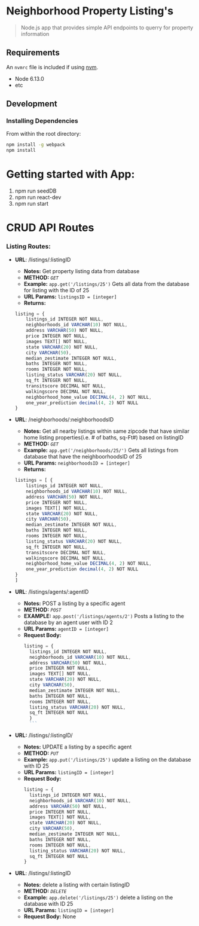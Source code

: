 # Neighborhood Property Listing's

> Node.js app that provides simple API endpoints to querry for property information



## Requirements

An `nvmrc` file is included if using [nvm](https://github.com/creationix/nvm).

- Node 6.13.0
- etc

## Development

### Installing Dependencies

From within the root directory:

```sh
npm install -g webpack
npm install
```
# Getting started with App:

1) npm run seedDB
2) npm run react-dev
3) npm run start

# CRUD  API Routes 
### Listing Routes:


* **URL**: /listings/:listingID
  * **Notes:** Get property listing data from database 
  * **METHOD:** _`GET`_
  * **Example:** `app.get('/listings/25')`
    Gets all data from the database for listing with the ID of 25
  * **URL Params:** `listingsID = [integer]`
  * **Returns:**
  ```javascript
  listing = {
      listings_id INTEGER NOT NULL,
      neighborhoods_id VARCHAR(10) NOT NULL,
      address VARCHAR(50) NOT NULL,
      price INTEGER NOT NULL,
      images TEXT[] NOT NULL,
      state VARCHAR(20) NOT NULL,
      city VARCHAR(50),
      median_zestimate INTEGER NOT NULL,
      baths INTEGER NOT NULL,
      rooms INTEGER NOT NULL,
      listing_status VARCHAR(20) NOT NULL,
      sq_ft INTEGER NOT NULL,
      transitscore DECIMAL NOT NULL,
      walkingscore DECIMAL NOT NULL,
      neighborhood_home_value DECIMAL(4, 2) NOT NULL,
      one_year_prediction decimal(4, 2) NOT NULL
  }
  ```


* **URL**: /neighborhoods/:neighborhoodsID
  * **Notes:** Get all nearby listings within same zipcode that have similar home listing properties(i.e. # of baths, sq-Ft#) based on listingID 
  * **METHOD:** _`GET`_
  * **Example:** `app.get('/neighborhoods/25/')`
    Gets all listings from database that have the neighboorhoodsID of 25
  * **URL Params:** `neighborhoodsID = [integer]`
  * **Returns:**
  ```javascript
  listings = [ {
      listings_id INTEGER NOT NULL,
      neighborhoods_id VARCHAR(10) NOT NULL,
      address VARCHAR(50) NOT NULL,
      price INTEGER NOT NULL,
      images TEXT[] NOT NULL,
      state VARCHAR(20) NOT NULL,
      city VARCHAR(50),
      median_zestimate INTEGER NOT NULL,
      baths INTEGER NOT NULL,
      rooms INTEGER NOT NULL,
      listing_status VARCHAR(20) NOT NULL,
      sq_ft INTEGER NOT NULL,
      transitscore DECIMAL NOT NULL,
      walkingscore DECIMAL NOT NULL,
      neighborhood_home_value DECIMAL(4, 2) NOT NULL,
      one_year_prediction decimal(4, 2) NOT NULL
  }
  ]
  ```




* **URL**: /listings/agents/:agentID
  * **Notes:** POST a listing by a specific agent
  * **METHOD:** _`POST`_
  * **EXAMPLE:** `app.post('/listings/agents/2')`
      Posts a listing to the database by an agent user with ID 2
  * **URL Params:** `agentID = [integer]`
  * **Request Body:**
      ```javascript
      listing = {
        listings_id INTEGER NOT NULL,
        neighborhoods_id VARCHAR(10) NOT NULL,
        address VARCHAR(50) NOT NULL,
        price INTEGER NOT NULL,
        images TEXT[] NOT NULL,
        state VARCHAR(20) NOT NULL,
        city VARCHAR(50),
        median_zestimate INTEGER NOT NULL,
        baths INTEGER NOT NULL,
        rooms INTEGER NOT NULL,
        listing_status VARCHAR(20) NOT NULL,
        sq_ft INTEGER NOT NULL
        }
        ```

* **URL:** /listings/:listingID/
  * **Notes:** UPDATE a listing by a specific agent
  * **METHOD:** _`PUT`_
  * **Example:** `app.put('/listings/25')`
      update a listing on the database with ID 25
  * **URL Params:** `listingID = [integer]`
  * **Request Body:**
      ``` javascript
      listing = {
        listings_id INTEGER NOT NULL,
        neighborhoods_id VARCHAR(10) NOT NULL,
        address VARCHAR(50) NOT NULL,
        price INTEGER NOT NULL,
        images TEXT[] NOT NULL,
        state VARCHAR(20) NOT NULL,
        city VARCHAR(50),
        median_zestimate INTEGER NOT NULL,
        baths INTEGER NOT NULL,
        rooms INTEGER NOT NULL,
        listing_status VARCHAR(20) NOT NULL,
        sq_ft INTEGER NOT NULL
      }
      ```


* **URL**: /listings/:listingID
  * **Notes:** delete a listing with certain listingID
  * **METHOD:** _`DELETE`_
  * **Example:** `app.delete('/listings/25')`
  delete a listing on the database with ID 25 
  * **URL Params:** `listingID = [integer]`
  * **Request Body:**
      None





